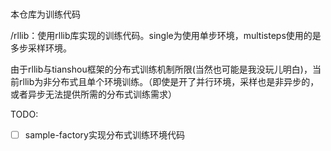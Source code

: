 #

本仓库为训练代码

/rllib：使用rllib库实现的训练代码。single为使用单步环境，multisteps使用的是多步采样环境。

由于rllib与tianshou框架的分布式训练机制所限(当然也可能是我没玩儿明白)，当前rllib为非分布式且单个环境训练。（即使是开了并行环境，采样也是非异步的，或者异步无法提供所需的分布式训练需求）


TODO:
- [ ] sample-factory实现分布式训练环境代码